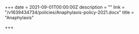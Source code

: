 +++
date = 2021-09-01T00:00:00Z
description = ""
link = "/v1639434734/policies/Anaphylaxis-policy-2021.docx"
title = "Anaphylaxis"

+++
